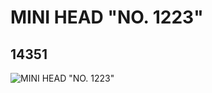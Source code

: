 # MINI HEAD "NO. 1223"
## 14351
![MINI HEAD "NO. 1223"](https://lc-www-live-s.legocdn.com/media/bricks/5/2/6038470.jpg)